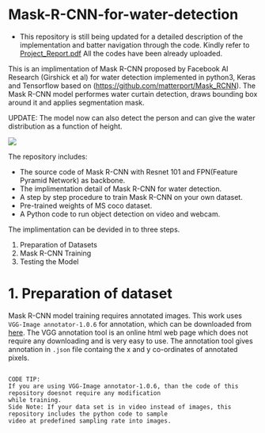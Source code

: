 # Mask-R-CNN-for-water-detection
* This repository is still being updated for a detailed description of the implementation and batter navigation through the code. Kindly refer to [Project_Report.pdf](Project_Report.pdf) All the codes have been already uploaded.

This is an implimentation of Mask R-CNN proposed by Facebook AI Research (Girshick et al) for water detection implemented in python3, Keras and Tensorflow based on (https://github.com/matterport/Mask_RCNN). The Mask R-CNN model performes water curtain detection, draws bounding box around it and applies segmentation mask.

UPDATE: The model now can also detect the person and can give the water distribution as a function of height.

![](assets/water_person_detection.gif)

The repository includes:
* The source code of Mask R-CNN with Resnet 101 and FPN(Feature Pyramid Network) as backbone.
* The implimentation detail of Mask R-CNN for water detection.
* A step by step procedure to train Mask R-CNN on your own dataset.
* Pre-trained weights of MS coco dataset.
* A Python code to run object detection on video and webcam.

The implimentation can be devided in to three steps.
1. Preparation of Datasets
2. Mask R-CNN Training
3. Testing the Model

# 1. Preparation of dataset
Mask R-CNN model training requires annotated images. This work uses ```VGG-Image annotator-1.0.6``` for annotation, which can be downloaded from [here](http://www.robots.ox.ac.uk/~vgg/software/via/via-1.0.6.html). The VGG annotation tool is an online html web page which does not require any downloading and is very easy to use. The annotation tool gives annotation in ```.json``` file containg the x and y co-ordinates of annotated pixels.

```

CODE TIP:
If you are using VGG-Image annotator-1.0.6, than the code of this repository doesnot require any modification
while training.
Side Note: If your data set is in video instead of images, this repository includes the python code to sample
video at predefined sampling rate into images. 
```
